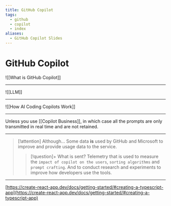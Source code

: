 ```yaml
---
title: GitHub Copilot
tags:
  - github
  - copilot
  - index
aliases:
  - GitHub Copilot Slides
---
```

# GitHub Copilot

![[What is GitHub Copilot]] 

---

![[LLM]]

---
  
![[How AI Coding Copilots Work]] 

---

Unless you use [[Copilot Business]], in which case all the prompts are only transmitted in real time and are not retained.

---

> [!attention] Although...
> Some data **is** used by GitHub and Microsoft to improve and provide usage data to the service.
> > [!question]+ What is sent?
> > Telemetry that is used to measure the `impact of copilot on the users`, `sorting algorithms` and `prompt crafting`. And to conduct research and experiments to improve how developers use the tools.

---  
  
[https://create-react-app.dev/docs/getting-started/#creating-a-typescript-app](https://create-react-app.dev/docs/getting-started/#creating-a-typescript-app)
